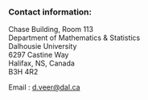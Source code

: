 ### Contact information:

Chase Building, Room 113 <br />
Department of Mathematics & Statistics <br />
Dalhousie University <br />
6297 Castine Way <br />
Halifax, NS, Canada <br />
B3H 4R2

Email : d.veer@dal.ca 
